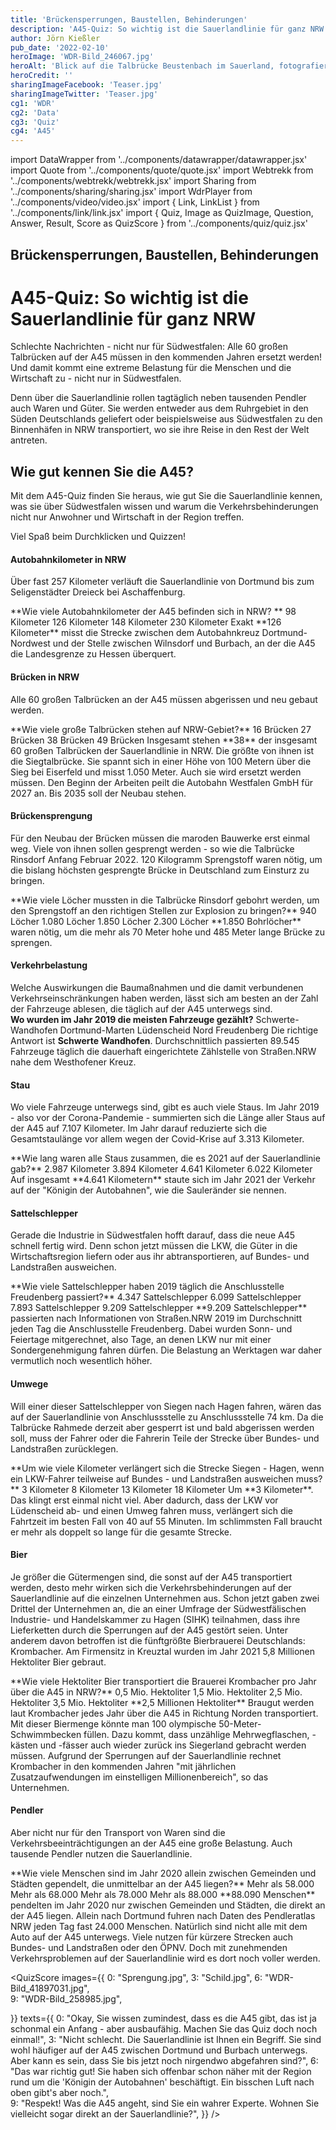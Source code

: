 ```yaml
---
title: 'Brückensperrungen, Baustellen, Behinderungen'
description: 'A45-Quiz: So wichtig ist die Sauerlandlinie für ganz NRW'
author: Jörn Kießler
pub_date: '2022-02-10'
heroImage: 'WDR-Bild_246067.jpg'
heroAlt: 'Blick auf die Talbrücke Beustenbach im Sauerland, fotografiert von Hans Blossey'
heroCredit: ''
sharingImageFacebook: 'Teaser.jpg'
sharingImageTwitter: 'Teaser.jpg'
cg1: 'WDR'
cg2: 'Data'
cg3: 'Quiz'
cg4: 'A45'
---
```


import DataWrapper from '../components/datawrapper/datawrapper.jsx'
import Quote from '../components/quote/quote.jsx'
import Webtrekk from '../components/webtrekk/webtrekk.jsx'
import Sharing from '../components/sharing/sharing.jsx'
import WdrPlayer from '../components/video/video.jsx'
import { Link, LinkList } from '../components/link/link.jsx'
import { Quiz, Image as QuizImage, Question, Answer, Result, Score as QuizScore } from '../components/quiz/quiz.jsx'

## Brückensperrungen, Baustellen, Behinderungen

# A45-Quiz: So wichtig ist die Sauerlandlinie für ganz NRW

Schlechte Nachrichten - nicht nur für Südwestfalen: Alle 60 großen Talbrücken auf der A45 müssen in den kommenden Jahren ersetzt werden! Und damit kommt eine extreme Belastung für die Menschen und die Wirtschaft zu - nicht nur in Südwestfalen. 

<Link title="An der A45 müssen alle 60 Brücken ersetzt werden" href="https://www1.wdr.de/nachrichten/bruecken-ersetzen-a45-sauerlandlinie-100.html" />

Denn über die Sauerlandlinie rollen tagtäglich neben tausenden Pendler auch Waren und Güter. Sie werden entweder aus dem Ruhrgebiet in den Süden Deutschlands geliefert oder beispielsweise aus Südwestfalen zu den Binnenhäfen in NRW transportiert, wo sie ihre Reise in den Rest der Welt antreten.

## Wie gut kennen Sie die A45?

Mit dem A45-Quiz finden Sie heraus, wie gut Sie die  Sauerlandlinie kennen, was sie über Südwestfalen wissen und warum die Verkehrsbehinderungen nicht nur Anwohner und Wirtschaft in der Region treffen.

Viel Spaß beim Durchklicken und Quizzen!

#### Autobahnkilometer in NRW
Über fast 257 Kilometer verläuft die Sauerlandlinie von Dortmund bis zum Seligenstädter Dreieck bei Aschaffenburg.

<Quiz>
<QuizImage src="Ueberblick.jpg" alt="Luftaufnahme der A45 bei Burbach im Hochsauerland, fotografiert von Hans Blossey" />
<Question>**Wie viele Autobahnkilometer der A45 befinden sich in NRW?
**</Question>
<Answer>98 Kilometer</Answer>
<Answer correct>126 Kilometer</Answer>
<Answer>148 Kilometer</Answer>
<Answer>230 Kilometer</Answer>
<Result>
Exakt **126 Kilometer** misst die Strecke zwischen dem Autobahnkreuz Dortmund-Nordwest und der Stelle zwischen Wilnsdorf und Burbach, an der die A45 die Landesgrenze zu Hessen überquert.
</Result>
</Quiz>

#### Brücken in NRW
Alle 60 großen Talbrücken an der A45 müssen abgerissen und neu gebaut werden.

<Quiz>
<QuizImage src="Siegtalbruecke.jpg" alt="Luftaufnahme der Siegtalbrücke Eiserfeld, fotografiert von Hans Blossey" />
<Question>**Wie viele große Talbrücken stehen auf NRW-Gebiet?**</Question>
<Answer>16 Brücken</Answer>
<Answer>27 Brücken</Answer>
<Answer correct>38 Brücken</Answer>
<Answer>49 Brücken</Answer>
<Result>
Insgesamt stehen **38** der insgesamt 60 großen Talbrücken der Sauerlandlinie in NRW. Die größte von ihnen ist die Siegtalbrücke. Sie spannt sich in einer Höhe von 100 Metern über die Sieg bei Eiserfeld und misst 1.050 Meter. Auch sie wird ersetzt werden müssen. Den Beginn der Arbeiten peilt die Autobahn Westfalen GmbH für 2027 an. Bis 2035 soll der Neubau stehen.
</Result>
</Quiz>

#### Brückensprengung
Für den Neubau der Brücken müssen die maroden Bauwerke erst einmal weg. Viele von ihnen sollen gesprengt werden - so wie die Talbrücke Rinsdorf Anfang Februar 2022. 120 Kilogramm Sprengstoff waren nötig, um die bislang höchsten gesprengte Brücke in Deutschland zum Einsturz zu bringen.

<Link title="Autobahnbrücke Rahmede wird gesprengt" href="https://www1.wdr.de/nachrichten/autobahnbruecke-rahmede-wird-gesprengt-100.html" />

<Quiz>
<QuizImage src="Sprengung.jpg" alt="Die Talbrücke Rinsdorf bricht nach der Sprengung in sich zusammen, fotografiert von Rene Traut" />
<Question>**Wie viele Löcher mussten in die Talbrücke Rinsdorf gebohrt werden, um den Sprengstoff an den richtigen Stellen zur Explosion zu bringen?**</Question>
<Answer>940 Löcher</Answer>
<Answer>1.080 Löcher</Answer>
<Answer correct>1.850 Löcher</Answer>
<Answer>2.300 Löcher</Answer>
<Result>
**1.850 Bohrlöcher** waren nötig, um die mehr als 70 Meter hohe und 485 Meter lange Brücke zu sprengen. 
</Result>
</Quiz>

#### Verkehrbelastung
Welche Auswirkungen die Baumaßnahmen und die damit verbundenen Verkehrseinschränkungen haben werden, lässt sich am besten an der Zahl der Fahrzeuge ablesen, die täglich auf der A45 unterwegs sind.
<Quiz>
<QuizImage src="WDR-Bild_12184515.jpg" alt="Stau auf der A45 bei Hagen in Richtung Dortmund, fotografiert von Hans Blossey" />   
<Question>**Wo wurden im Jahr 2019 die meisten Fahrzeuge gezählt?**</Question>
<Answer correct>Schwerte-Wandhofen </Answer>
<Answer>Dortmund-Marten</Answer>
<Answer>Lüdenscheid Nord</Answer>
<Answer>Freudenberg</Answer>
<Result>
Die richtige Antwort ist **Schwerte Wandhofen**. Durchschnittlich passierten 89.545 Fahrzeuge täglich die dauerhaft eingerichtete Zählstelle von Straßen.NRW nahe dem Westhofener Kreuz.
</Result>
</Quiz>

#### Stau
Wo viele Fahrzeuge unterwegs sind, gibt es auch viele Staus. Im Jahr 2019 - also vor der Corona-Pandemie - summierten sich die Länge aller Staus auf der A45 auf 7.107 Kilometer. Im Jahr darauf reduzierte sich die Gesamtstaulänge vor allem wegen der Covid-Krise auf 3.313 Kilometer. 

<Quiz>
<QuizImage src="WDR-Bild_1860858.jpg" alt="Autos und Lastwagen stehen im Stau auf der A45 bei Dortmund, fotografiert von Bernd Thissen" />   
<Question>**Wie lang waren alle Staus zusammen, die es 2021 auf der Sauerlandlinie gab?**</Question>
<Answer>2.987 Kilometer</Answer>
<Answer>3.894 Kilometer</Answer>
<Answer correct>4.641 Kilometer</Answer>
<Answer>6.022 Kilometer</Answer>
<Result>
Auf insgesamt **4.641 Kilometern** staute sich im Jahr 2021 der Verkehr auf der "Königin der Autobahnen", wie die Sauleränder sie nennen.
</Result>
</Quiz>



#### Sattelschlepper
Gerade die Industrie in Südwestfalen hofft darauf, dass die neue A45 schnell fertig wird. Denn schon jetzt müssen die LKW, die Güter in die Wirtschaftsregion liefern oder aus ihr abtransportieren, auf Bundes- und Landstraßen ausweichen.

<Quiz>
<QuizImage src="WDR-Bild_34850753.jpg" alt="Luftaufnahme eines Parkplatzes an der A45 bei Freudenberg, auf dem zahlreiche Lastwagen geparkt haben, fotografiert von Arnulf Stoffel" />   
<Question>**Wie viele Sattelschlepper haben 2019 täglich die Anschlusstelle Freudenberg passiert?**</Question>
<Answer>4.347 Sattelschlepper</Answer>
<Answer>6.099 Sattelschlepper</Answer>
<Answer>7.893 Sattelschlepper</Answer>
<Answer correct>9.209 Sattelschlepper</Answer>
<Result>
**9.209 Sattelschlepper** passierten nach Informationen von Straßen.NRW 2019 im Durchschnitt jeden Tag die Anschlusstelle Freudenberg. Dabei wurden Sonn- und Feiertage mitgerechnet, also Tage, an denen LKW nur mit einer Sondergenehmigung fahren dürfen. Die Belastung an Werktagen war daher vermutlich noch wesentlich höher.
</Result>
</Quiz>

#### Umwege
Will einer dieser Sattelschlepper von Siegen nach Hagen fahren, wären das auf der Sauerlandlinie von Anschlussstelle zu Anschlussstelle 74 km. Da die Talbrücke Rahmede derzeit aber gesperrt ist und bald abgerissen werden soll, muss der Fahrer oder die Fahrerin Teile der Strecke über Bundes- und Landstraßen zurücklegen.

<Link title="Sperrung der A45-Brücke: Lüdenscheid erstickt im Verkehr" href="https://www1.wdr.de/nachrichten/westfalen-lippe/luedenscheid-erstickt-im-verkehr-100.html" />

<Quiz>
<QuizImage src="Schild.jpg" alt="Schilder und Verkehrsplanken stehen auf der A45 vor der der gesperrten Talbrücke Rahmede, fotografiert von Karsten Schöne" />   
<Question>**Um wie viele Kilometer verlängert sich die Strecke Siegen - Hagen, wenn ein LKW-Fahrer teilweise auf Bundes - und Landstraßen ausweichen muss?**</Question>
<Answer correct>3 Kilometer</Answer>
<Answer>8 Kilometer</Answer>
<Answer>13 Kilometer</Answer>
<Answer>18 Kilometer</Answer>
<Result>
Um **3 Kilometer**. Das klingt erst einmal nicht viel. Aber dadurch, dass der LKW vor Lüdenscheid ab- und einen Umweg fahren muss, verlängert sich die Fahrtzeit im besten Fall von 40 auf 55 Minuten. Im schlimmsten Fall braucht er mehr als doppelt so lange für die gesamte Strecke.
</Result>
</Quiz>

#### Bier
Je größer die Gütermengen sind, die sonst auf der A45 transportiert werden, desto mehr wirken sich die Verkehrsbehinderungen auf der Sauerlandlinie auf die einzelnen Unternehmen aus. Schon jetzt gaben zwei Drittel der Unternehmen an, die an einer Umfrage der Südwestfälischen Industrie- und Handelskammer zu Hagen (SIHK) teilnahmen, dass ihre Lieferketten durch die Sperrungen auf der A45 gestört seien. Unter anderem davon betroffen ist die fünftgrößte Bierbrauerei Deutschlands: Krombacher. Am Firmensitz in Kreuztal wurden im Jahr 2021 5,8 Millionen Hektoliter Bier gebraut. 

<Quiz>
<QuizImage src="Krombacher.jpg" alt="Tausende Bierkästen stehen in einer Lagerhalle der Brauerei Krombacher, fotografiert von Karsten Schöne" />   
<Question>**Wie viele Hektoliter Bier transportiert die Brauerei Krombacher pro Jahr über die A45 in NRW?**</Question>
<Answer>0,5 Mio. Hektoliter</Answer>
<Answer>1,5 Mio. Hektoliter</Answer>
<Answer correct>2,5 Mio. Hektoliter</Answer>
<Answer>3,5 Mio. Hektoliter</Answer>
<Result>
**2,5 Millionen Hektoliter** Braugut werden laut Krombacher jedes Jahr über die A45 in Richtung Norden transportiert. Mit dieser Biermenge könnte man 100 olympische 50-Meter-Schwimmbecken füllen. Dazu kommt, dass unzählige Mehrwegflaschen, -kästen und -fässer auch wieder zurück ins Siegerland gebracht werden müssen. Aufgrund der Sperrungen auf der Sauerlandlinie rechnet Krombacher in den kommenden Jahren "mit jährlichen Zusatzaufwendungen im einstelligen Millionenbereich", so das Unternehmen.
</Result>
</Quiz>

#### Pendler
Aber nicht nur für den Transport von Waren sind die Verkehrsbeeinträchtigungen an der A45 eine große Belastung. Auch tausende Pendler nutzen die Sauerlandlinie. 

<Quiz>
<QuizImage src="Autobahn.jpg" alt="Autos fahren auf der A45 in der Nähe der Ausfahrt Lüdenscheid Nord, fotografiert von Karsten Schöne" />   
<Question>**Wie viele Menschen sind im Jahr 2020 allein zwischen Gemeinden und Städten gependelt, die unmittelbar an der A45 liegen?**</Question>
<Answer>Mehr als 58.000</Answer>
<Answer>Mehr als 68.000</Answer>
<Answer>Mehr als 78.000</Answer>
<Answer correct>Mehr als 88.000</Answer>
<Result>
**88.090 Menschen** pendelten im Jahr 2020 nur zwischen Gemeinden und Städten, die direkt an der A45 liegen. Allein nach Dortmund fuhren nach Daten des Pendleratlas NRW jeden Tag fast 24.000 Menschen. Natürlich sind nicht alle mit dem Auto auf der A45 unterwegs. Viele nutzen für kürzere Strecken auch Bundes- und Landstraßen oder den ÖPNV. Doch mit zunehmenden Verkehrsproblemen auf der Sauerlandlinie wird es dort noch voller werden.
</Result>
</Quiz>






<QuizScore
images={{
    0: "Sprengung.jpg",
    3: "Schild.jpg",
    6: "WDR-Bild_41897031.jpg",      
    9: "WDR-Bild_258985.jpg",
           
}}
texts={{
    0: "Okay, Sie wissen zumindest, dass es die A45 gibt, das ist ja schonmal ein Anfang - aber ausbaufähig. Machen Sie das Quiz doch noch einmal!",
     3: "Nicht schlecht. Die Sauerlandlinie ist Ihnen ein Begriff. Sie sind wohl häufiger auf der A45 zwischen Dortmund und Burbach unterwegs. Aber kann es sein, dass Sie bis jetzt noch nirgendwo abgefahren sind?",
     6: "Das war richtig gut! Sie haben sich offenbar schon näher mit der Region rund um die 'Königin der Autobahnen' beschäftigt. Ein bisschen Luft nach oben gibt's aber noch.",      
    9: "Respekt! Was die A45 angeht, sind Sie ein wahrer Experte. Wohnen Sie vielleicht sogar direkt an der Sauerlandlinie?",
}}
/>

<Sharing twitter facebook mail whatsapp telegram reddit xing linkedin />

